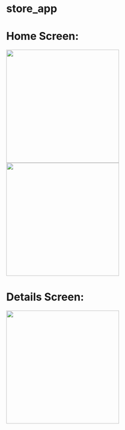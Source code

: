 # store_app

# Home Screen:
<img src="https://github.com/fletoxIsHere/electrical.Store.flutter/assets/106785467/f16c13b9-996d-4667-be10-b49e37bf18d1" width="300">
<img src="https://github.com/fletoxIsHere/electrical.Store.flutter/assets/106785467/6ed3e73f-c259-4e87-bc99-1442a901ee3b" width="300">

# Details Screen:
<img src="https://github.com/fletoxIsHere/electrical.Store.flutter/assets/106785467/71fa0183-a015-405d-a640-8d67af51db90" width="300">
